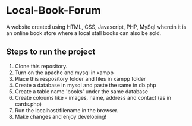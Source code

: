 # Local-Book-Forum
A website created using HTML, CSS, Javascript, PHP, MySql wherein it is an online book store where a local stall books can also be sold.
## Steps to run the project
1. Clone this repository.
2. Turn on the apache and mysql in xampp
3. Place this respository folder and files in xampp folder
4. Create a database in mysql and paste the same in db.php
5. Create a table name 'books' under the same database
6. Create coloums like - images, name, address and contact (as in cards.php)
7. Run the localhost/filename in the browser.
8. Make changes and enjoy developing!
